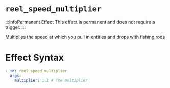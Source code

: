 # `reel_speed_multiplier`
:::infoPermanent Effect
This effect is permanent and does not require a trigger.
:::

Multiplies the speed at which you pull in entities and drops with fishing rods

# Effect Syntax
```yaml
- id: reel_speed_multiplier
  args:
    multiplier: 1.2 # The multiplier
```
